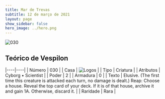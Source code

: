 ```yaml
---
title: Mar de Trevas
subtitle: 12 de março de 2021
layout: page
show_sidebar: false
hero_image: ../hero.png
---
```


![030](https://cdn.keyforgegame.com/media/card_front/pt/496_030_4XJVMF643M6C_pt.png)

## Teórico de Vespilon

|----|----|
| Número | 030 |
| Casa | ![Logos](https://archonarcana.com/images/thumb/c/ce/Logos.png/22px-Logos.png "Logos") |
| Tipo | Criatura |
| Atributos | Cyborg • Scientist |
| Poder | 2 |
| Armadura | 0 |
| Texto | Elusive. (The first time this creature is attacked each turn, no damage is dealt.)  Reap: Choose a house. Reveal the top card of your deck. If it is of that house, archive it and gain 1A. Otherwise, discard it. |
| Raridade | Rara |
